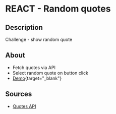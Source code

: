 # REACT - Random quotes

## Description

Challenge - show random quote

## About

- Fetch quotes via API
- Select random quote on button click
- [Demo](https://sandbox.cbolson.com/projects/random-quote/index.html){target="\_blank"}

## Sources

- [Quotes API](https://type.fit/api/quotes)
